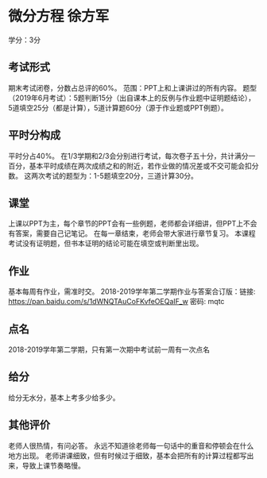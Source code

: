 # 微分方程 徐方军

学分：3分

## 考试形式

期末考试闭卷，分数占总评的60%。
范围：PPT上和上课讲过的所有内容。
题型（2019年6月考试）：5题判断15分（出自课本上的反例与作业题中证明题结论），5道填空25分（都是计算），5道计算题60分（源于作业题或PPT例题）。

## 平时分构成

平时分占40%。
在1/3学期和2/3会分别进行考试，每次卷子五十分，共计满分一百分，基本平时成绩在两次成绩之和的附近，若作业做的情况差或不交可能会扣分数。
这两次考试的题型为：1-5题填空20分，三道计算30分。

## 课堂

上课以PPT为主，每个章节的PPT会有一些例题，老师都会详细讲，但PPT上不会有答案，需要自己记笔记。
在每一章结束，老师会带大家进行章节复习。
本课程考试没有证明题，但书本证明的结论可能在填空或判断里出现。

## 作业

基本每周有作业，需准时交。
2018-2019学年第二学期作业与答案合订版：链接: https://pan.baidu.com/s/1dWNQTAuCoFKvfeOEQaIF_w  密码: mqtc

## 点名

2018-2019学年第二学期，只有第一次期中考试前一周有一次点名

## 给分

给分无水分，基本上考多少给多少。

## 其他评价

老师人很热情，有问必答。
永远不知道徐老师每一句话中的重音和停顿会在什么地方出现。
老师讲课细致，但有时候过于细致，基本会把所有的计算过程都写出来，导致上课节奏略慢。
